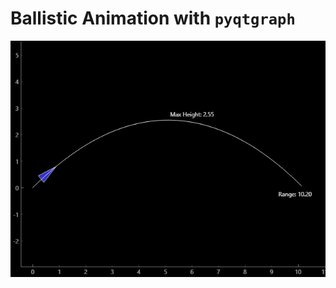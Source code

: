 # Ballistic Animation with `pyqtgraph`

![image](https://github.com/brad90four/snippets/blob/main/10mps_45degrees.gif)